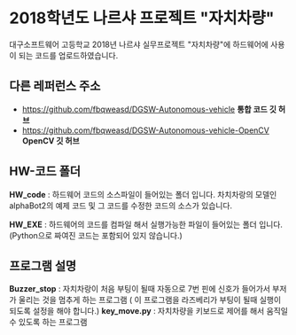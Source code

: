 ﻿# 2018학년도 나르샤 프로젝트 "자치차량"
대구소프트웨어 고등학교 2018년 나르샤 실무프로젝트 "자치차량"에 하드웨어에 사용이 되는 코드를 업로드하였습니다.

## 다른 레퍼런스 주소

* https://github.com/fbqweasd/DGSW-Autonomous-vehicle __통합 코드 깃 허브__
* https://github.com/fbqweasd/DGSW-Autonomous-vehicle-OpenCV __OpenCV 깃 허브__

## HW-코드 폴더
__HW_code__ : 하드웨어 코드의 소스파일이 들어있는 폴더 입니다. 차치차랑의 모델인 alphaBot2의 예제 코드 및 그 코드를 수정한 코드의 소스가 있습니다.

__HW_EXE__ : 하드웨어의 코드를 컴파일 해서 실행가능한 파일이 들어있는 폴더 입니다. (Python으로 짜여진 코드는 포함되어 있지 않습니다.)

## 프로그램 설명
__Buzzer_stop__ : 자치차랑이 처음 부팅이 될때 자동으로 7번 핀에 신호가 들어가서 부저가 울리는 것을 멈추게 하는 프로그램 ( 이 프로그램을 라즈베리가 부팅이 될때 실행이 되도록 설정을 해야 합니다.)
__key_move.py__ : 자치차량을 키보드로 제어를 해서 움직일 수 있도록 하는 프로그램
